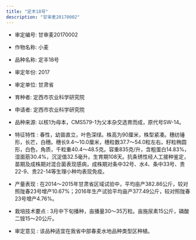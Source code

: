 ```yaml
---
title: "定丰18号"
description: "甘审麦20170002"
---
```

* 审定编号:  甘审麦20170002

*  作物名称:  小麦

*  品种名称:  定丰18号

*  审定年份:  2017

*  审定单位:  甘肃省

* 育种者:  定西市农业科学研究院

*  申请者:  定西市农业科学研究院

*  品种来源:  以核1为母本，CMS579-1为父本杂交选育而成，原代号SW-14。

*  特征特性 : 
春性，幼苗直立，叶色深绿。株高为90厘米，株型紧凑。穗纺锤形，长芒，白穗。穗长9.4～10.0厘米，穗粒数37.7～54.0粒左右。籽粒椭圆形，白色，角质，千粒重40.4～48.5克。容重835克/升，含粗蛋白14.83%，湿面筋30.4%，沉淀值32.5毫升。生育期108天。抗条锈性经人工接种鉴定，苗期及成株期对混合菌表现感病，成株期对条中32号、水4、条中33号、贵22-9、贵22-14等生理小种均表现免疫。
 
*  产量表现 : 
在2014～2015年甘肃省区域试验中，平均亩产382.86公斤，较对照陇春23号增产10.67%；2016年生产试验平均亩产377.49公斤，较对照陇春23号增产4.76%。

*  栽培技术要点 : 
3月中下旬播种，亩播量30～35万粒。亩施尿素15公斤，磷酸二铵15～20公斤。

*  审定意见 : 
该品种适宜在我省中部春麦水地品种类型区种植。
